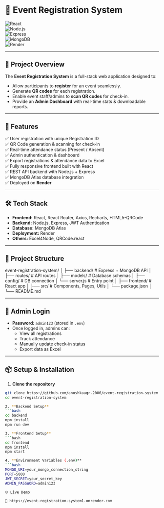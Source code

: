 # 🎉 Event Registration System  

![React](https://img.shields.io/badge/Frontend-React-61DAFB?logo=react&logoColor=white)  
![Node.js](https://img.shields.io/badge/Backend-Node.js-339933?logo=nodedotjs&logoColor=white)  
![Express](https://img.shields.io/badge/Framework-Express-000000?logo=express&logoColor=white)  
![MongoDB](https://img.shields.io/badge/Database-MongoDB-47A248?logo=mongodb&logoColor=white)  
![Render](https://img.shields.io/badge/Deployed%20On-Render-46E3B7?logo=render&logoColor=white)  

---

## 📌 Project Overview  
The **Event Registration System** is a full-stack web application designed to:  
- Allow participants to **register** for an event seamlessly.  
- Generate **QR codes** for each registration.  
- Enable event staff/admins to **scan QR codes** for check-in.  
- Provide an **Admin Dashboard** with real-time stats & downloadable reports.  

---

## 🚀 Features  

✅ User registration with unique Registration ID  
✅ QR Code generation & scanning for check-in  
✅ Real-time attendance status (Present / Absent)  
✅ Admin authentication & dashboard  
✅ Export registrations & attendance data to Excel  
✅ Fully responsive frontend built with React  
✅ REST API backend with Node.js + Express  
✅ MongoDB Atlas database integration  
✅ Deployed on **Render**  

---

## 🛠️ Tech Stack  

- **Frontend:** React, React Router, Axios, Recharts, HTML5-QRCode  
- **Backend:** Node.js, Express, JWT Authentication  
- **Database:** MongoDB Atlas  
- **Deployment:** Render  
- **Others:** Excel4Node, QRCode.react  

---

## 📂 Project Structure  

event-registration-system/
│
├── backend/ # Express + MongoDB API
│ ├── routes/ # API routes
│ ├── models/ # Database schemas
│ ├── config/ # DB connection
│ └── server.js # Entry point
│
├── frontend/ # React app
│ ├── src/ # Components, Pages, Utils
│ └── package.json
│
└── README.md

---

## 🔑 Admin Login  

- **Password:** `admin123` (stored in `.env`)  
- Once logged in, admins can:  
  - View all registrations  
  - Track attendance  
  - Manually update check-in status  
  - Export data as Excel  

---

## 📦 Setup & Installation  

1. **Clone the repository**  
```bash
git clone https://github.com/anushkaagr-2006/event-registration-system.git
cd event-registration-system

2. **Backend Setup**
```bash
cd backend
npm install
npm run dev

3. **Frontend Setup**
```bash
cd frontend
npm install
npm start

4. **Environment Variables (.env)**
```bash
MONGO_URI=your_mongo_connection_string
PORT=5000
JWT_SECRET=your_secret_key
ADMIN_PASSWORD=admin123

🌐 Live Demo

🔗 https://event-registration-system1.onrender.com